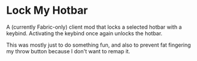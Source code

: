 # Lock My Hotbar

A (currently Fabric-only) client mod that locks a selected hotbar with a keybind. Activating the keybind once again unlocks the hotbar.

This was mostly just to do something fun, and also to prevent fat fingering my throw button because I don't want to remap it.